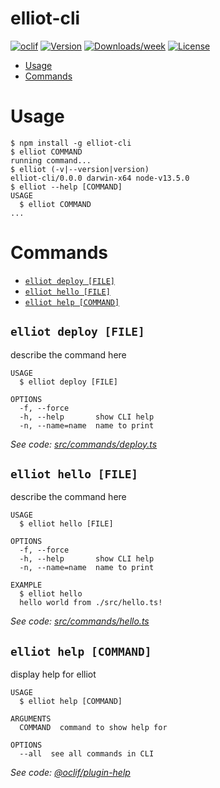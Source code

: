 elliot-cli
==========



[![oclif](https://img.shields.io/badge/cli-oclif-brightgreen.svg)](https://oclif.io)
[![Version](https://img.shields.io/npm/v/elliot-cli.svg)](https://npmjs.org/package/elliot-cli)
[![Downloads/week](https://img.shields.io/npm/dw/elliot-cli.svg)](https://npmjs.org/package/elliot-cli)
[![License](https://img.shields.io/npm/l/elliot-cli.svg)](https://github.com/helloiamelliot/elliot-cli/blob/master/package.json)

<!-- toc -->
* [Usage](#usage)
* [Commands](#commands)
<!-- tocstop -->
# Usage
<!-- usage -->
```sh-session
$ npm install -g elliot-cli
$ elliot COMMAND
running command...
$ elliot (-v|--version|version)
elliot-cli/0.0.0 darwin-x64 node-v13.5.0
$ elliot --help [COMMAND]
USAGE
  $ elliot COMMAND
...
```
<!-- usagestop -->
# Commands
<!-- commands -->
* [`elliot deploy [FILE]`](#elliot-deploy-file)
* [`elliot hello [FILE]`](#elliot-hello-file)
* [`elliot help [COMMAND]`](#elliot-help-command)

## `elliot deploy [FILE]`

describe the command here

```
USAGE
  $ elliot deploy [FILE]

OPTIONS
  -f, --force
  -h, --help       show CLI help
  -n, --name=name  name to print
```

_See code: [src/commands/deploy.ts](https://github.com/helloiamelliot/elliot-cli/blob/v0.0.0/src/commands/deploy.ts)_

## `elliot hello [FILE]`

describe the command here

```
USAGE
  $ elliot hello [FILE]

OPTIONS
  -f, --force
  -h, --help       show CLI help
  -n, --name=name  name to print

EXAMPLE
  $ elliot hello
  hello world from ./src/hello.ts!
```

_See code: [src/commands/hello.ts](https://github.com/helloiamelliot/elliot-cli/blob/v0.0.0/src/commands/hello.ts)_

## `elliot help [COMMAND]`

display help for elliot

```
USAGE
  $ elliot help [COMMAND]

ARGUMENTS
  COMMAND  command to show help for

OPTIONS
  --all  see all commands in CLI
```

_See code: [@oclif/plugin-help](https://github.com/oclif/plugin-help/blob/v2.2.3/src/commands/help.ts)_
<!-- commandsstop -->
